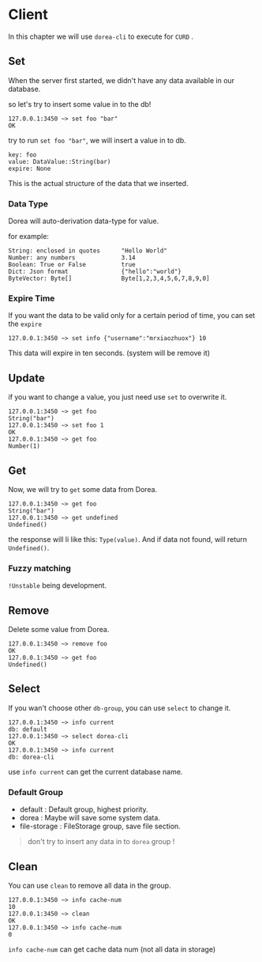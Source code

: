 # Client

In this chapter we will use `dorea-cli` to execute for `CURD` .

## Set

When the server first started, we didn't have any data available in our database.

so let's try to insert some value in to the db!

```dorea-cli
127.0.0.1:3450 ~> set foo "bar"
OK
```

try to run `set foo "bar"`, we will insert a value in to db.

```
key: foo
value: DataValue::String(bar)
expire: None
```
This is the actual structure of the data that we inserted.

### Data Type

Dorea will auto-derivation data-type for value.

for example:

```
String: enclosed in quotes      "Hello World"
Number: any numbers             3.14
Boolean: True or False          true
Dict: Json format               {"hello":"world"}
ByteVector: Byte[]              Byte[1,2,3,4,5,6,7,8,9,0]
```

### Expire Time

If you want the data to be valid only for a certain period of time, you can set the `expire`

```dorea-cli
127.0.0.1:3450 ~> set info {"username":"mrxiaozhuox"} 10
```

This data will expire in ten seconds. (system will be remove it)

## Update

if you want to change a value, you just need use `set` to overwrite it.

```dorea-cli
127.0.0.1:3450 ~> get foo
String("bar")
127.0.0.1:3450 ~> set foo 1
OK
127.0.0.1:3450 ~> get foo
Number(1)
```

## Get

Now, we will try to `get` some data from Dorea.

```dorea-cli
127.0.0.1:3450 ~> get foo
String("bar")
127.0.0.1:3450 ~> get undefined
Undefined()
```

the response will li like this: `Type(value)`. And if data not found, will return `Undefined()`.

### Fuzzy matching

`!Unstable` being development.


## Remove

Delete some value from Dorea.

```dorea-cli
127.0.0.1:3450 ~> remove foo
OK
127.0.0.1:3450 ~> get foo
Undefined()
```

## Select

If you wan't choose other `db-group`, you can use `select` to change it.

```dorea-cli
127.0.0.1:3450 ~> info current
db: default
127.0.0.1:3450 ~> select dorea-cli
OK
127.0.0.1:3450 ~> info current
db: dorea-cli
```
use `info current` can get the current database name.

### Default Group

- default      : Default group, highest priority.
- dorea        : Maybe will save some system data.
- file-storage : FileStorage group, save file section.

> don't try to insert any data in to `dorea` group !

## Clean

You can use `clean` to remove all data in the group.

```dorea-cli
127.0.0.1:3450 ~> info cache-num
10
127.0.0.1:3450 ~> clean
OK
127.0.0.1:3450 ~> info cache-num
0
```

`info cache-num` can get cache data num (not all data in storage)